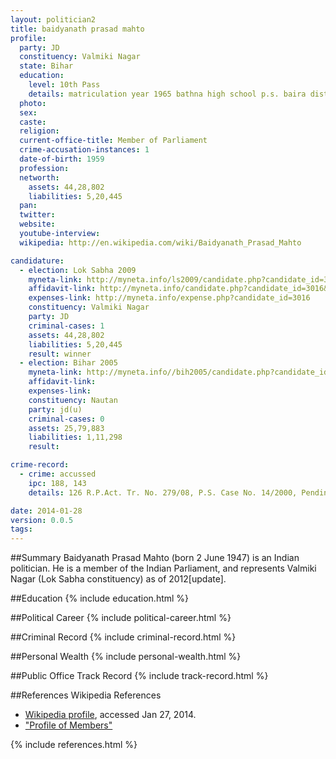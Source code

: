 ```yaml
---
layout: politician2
title: baidyanath prasad mahto
profile: 
  party: JD
  constituency: Valmiki Nagar
  state: Bihar
  education: 
    level: 10th Pass
    details: matriculation year 1965 bathna high school p.s. baira dist.
  photo: 
  sex: 
  caste: 
  religion: 
  current-office-title: Member of Parliament
  crime-accusation-instances: 1
  date-of-birth: 1959
  profession: 
  networth: 
    assets: 44,28,802
    liabilities: 5,20,445
  pan: 
  twitter: 
  website: 
  youtube-interview: 
  wikipedia: http://en.wikipedia.com/wiki/Baidyanath_Prasad_Mahto

candidature: 
  - election: Lok Sabha 2009
    myneta-link: http://myneta.info/ls2009/candidate.php?candidate_id=3016
    affidavit-link: http://myneta.info/candidate.php?candidate_id=3016&scan=original
    expenses-link: http://myneta.info/expense.php?candidate_id=3016
    constituency: Valmiki Nagar 
    party: JD
    criminal-cases: 1
    assets: 44,28,802
    liabilities: 5,20,445
    result: winner 
  - election: Bihar 2005
    myneta-link: http://myneta.info//bih2005/candidate.php?candidate_id=485
    affidavit-link: 
    expenses-link: 
    constituency: Nautan 
    party: jd(u)
    criminal-cases: 0
    assets: 25,79,883
    liabilities: 1,11,298
    result:  

crime-record: 
  - crime: accussed
    ipc: 188, 143
    details: 126 R.P.Act. Tr. No. 279/08, P.S. Case No. 14/2000, Pending in the court of shri S.N. Sohare, J.M. 1st Class Bettiah, on Dated 28.07.2000 

date: 2014-01-28
version: 0.0.5
tags: 
---
```

##Summary
Baidyanath Prasad Mahto (born 2 June 1947) is an Indian politician. He is a member of the Indian Parliament, and represents Valmiki Nagar (Lok Sabha constituency) as of 2012[update].


##Education
{% include education.html %}


##Political Career
{% include political-career.html %}


##Criminal Record
{% include criminal-record.html %}


##Personal Wealth
{% include personal-wealth.html %}


##Public Office Track Record
{% include track-record.html %}


##References
Wikipedia References
- [Wikipedia profile]({{page.profile.wikipedia}}), accessed Jan 27, 2014.
- ["Profile of Members"][wiki1]

[wiki1]: http://164.100.47.132/LssNew/Members/Biography.aspx?mpsno=4454


{% include references.html %}